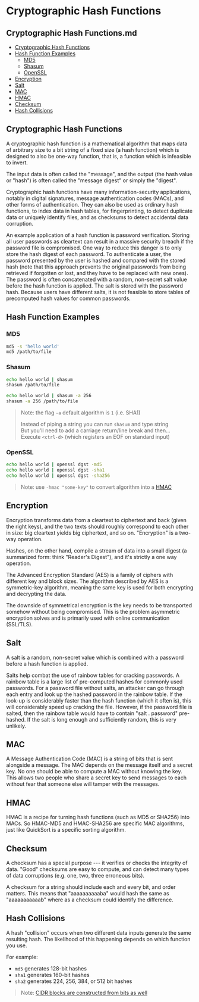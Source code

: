 # Cryptographic Hash Functions

## Cryptographic Hash Functions.md

- [Cryptographic Hash Functions](#cryptographic-hash-functions)
- [Hash Function Examples](#hash-function-examples)
  - [MD5](#md5)
  - [Shasum](#shasum)
  - [OpenSSL](#openssl)
- [Encryption](#encryption)
- [Salt](#salt)
- [MAC](#mac)
- [HMAC](#hmac)
- [Checksum](#checksum)
- [Hash Collisions](#hash-collisions)

## Cryptographic Hash Functions

A cryptographic hash function is a mathematical algorithm that maps data of arbitrary size to a bit string of a fixed size (a hash function) which is designed to also be one-way function, that is, a function which is infeasible to invert.

The input data is often called the "message", and the output (the hash value or "hash") is often called the "message digest" or simply the "digest".

Cryptographic hash functions have many information-security applications, notably in digital signatures, message authentication codes (MACs), and other forms of authentication. They can also be used as ordinary hash functions, to index data in hash tables, for fingerprinting, to detect duplicate data or uniquely identify files, and as checksums to detect accidental data corruption.

An example application of a hash function is password verification. Storing all user passwords as cleartext can result in a massive security breach if the password file is compromised. One way to reduce this danger is to only store the hash digest of each password. To authenticate a user, the password presented by the user is hashed and compared with the stored hash (note that this approach prevents the original passwords from being retrieved if forgotten or lost, and they have to be replaced with new ones). The password is often concatenated with a random, non-secret salt value before the hash function is applied. The salt is stored with the password hash. Because users have different salts, it is not feasible to store tables of precomputed hash values for common passwords.

## Hash Function Examples

### MD5

```bash
md5 -s 'hello world'
md5 /path/to/file
```

### Shasum

```bash
echo hello world | shasum
shasum /path/to/file

echo hello world | shasum -a 256
shasum -a 256 /path/to/file
```

> Note: the flag `-a` default algorithm is `1` (i.e. SHA1)  
> 
> Instead of piping a string you can run `shasum` and type string  
> But you'll need to add a carriage return/line break and then...  
> Execute `<ctrl-d>` (which registers an EOF on standard input)

### OpenSSL

```bash
echo hello world | openssl dgst -md5
echo hello world | openssl dgst -sha1
echo hello world | openssl dgst -sha256
```

> Note: use `-hmac "some-key"` to convert algorithm into a [HMAC](#hmac)

## Encryption

Encryption transforms data from a cleartext to ciphertext and back (given the right keys), and the two texts should roughly correspond to each other in size: big cleartext yields big ciphertext, and so on. "Encryption" is a two-way operation.

Hashes, on the other hand, compile a stream of data into a small digest (a summarized form: think "Reader's Digest"), and it's strictly a one way operation.

The Advanced Encryption Standard (AES) is a family of ciphers with different key and block sizes. The algorithm described by AES is a symmetric-key algorithm, meaning the same key is used for both encrypting and decrypting the data.

The downside of symmetrical encryption is the key needs to be transported somehow without being compromised. This is the problem asymmetric encryption solves and is primarily used with online communication (SSL/TLS).

## Salt

A salt is a random, non-secret value which is combined with a password before a hash function is applied.

Salts help combat the use of rainbow tables for cracking passwords. A rainbow table is a large list of pre-computed hashes for commonly used passwords. For a password file without salts, an attacker can go through each entry and look up the hashed password in the rainbow table. If the look-up is considerably faster than the hash function (which it often is), this will considerably speed up cracking the file. However, if the password file is salted, then the rainbow table would have to contain "salt . password" pre-hashed. If the salt is long enough and sufficiently random, this is very unlikely. 

## MAC

A Message Authentication Code (MAC) is a string of bits that is sent alongside a message. The MAC depends on the message itself and a secret key. No one should be able to compute a MAC without knowing the key. This allows two people who share a secret key to send messages to each without fear that someone else will tamper with the messages. 

## HMAC

HMAC is a recipe for turning hash functions (such as MD5 or SHA256) into MACs. So HMAC-MD5 and HMAC-SHA256 are specific MAC algorithms, just like QuickSort is a specific sorting algorithm.

## Checksum

A checksum has a special purpose --- it verifies or checks the integrity of data. "Good" checksums are easy to compute, and can detect many types of data corruptions (e.g. one, two, three erroneous bits).

A checksum for a string should include each and every bit, and order matters. This means that "aaaaaaaaaaba" would hash the same as "aaaaaaaaaaab" where as a checksum could identify the difference.

## Hash Collisions

A hash "collision" occurs when two different data inputs generate the same resulting hash. The likelihood of this happening depends on which function you use.

For example:

- `md5` generates 128-bit hashes
- `sha1` generates 160-bit hashes
- `sha2` generates 224, 256, 384, or 512 bit hashes

> Note: [CIDR blocks are constructed from bits as well](https://gist.github.com/Integralist/cff468ba808fbca09602)

